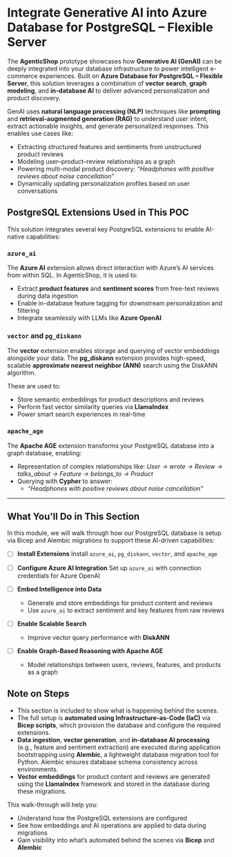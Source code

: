# Integrate Generative AI into Azure Database for PostgreSQL – Flexible Server

The **AgenticShop** prototype showcases how **Generative AI (GenAI)** can be deeply integrated into your database infrastructure to power intelligent e-commerce experiences. Built on **Azure Database for PostgreSQL – Flexible Server**, this solution leverages a combination of **vector search**, **graph modeling**, and **in-database AI** to deliver advanced personalization and product discovery.

GenAI uses **natural language processing (NLP)** techniques like **prompting** and **retrieval-augmented generation (RAG)** to understand user intent, extract actionable insights, and generate personalized responses. This enables use cases like:

- Extracting structured features and sentiments from unstructured product reviews
- Modeling user–product–review relationships as a graph
- Powering multi-modal product discovery: *“Headphones with positive reviews about noise cancellation”*
- Dynamically updating personalization profiles based on user conversations

## PostgreSQL Extensions Used in This POC

This solution integrates several key PostgreSQL extensions to enable AI-native capabilities:

### `azure_ai`

The **Azure AI** extension allows direct interaction with Azure’s AI services from within SQL. In AgenticShop, it is used to:

- Extract **product features** and **sentiment scores** from free-text reviews during data ingestion
- Enable in-database feature tagging for downstream personalization and filtering
- Integrate seamlessly with LLMs like **Azure OpenAI**

### `vector` and `pg_diskann`

The **vector** extension enables storage and querying of vector embeddings alongside your data.
The **pg_diskann** extension provides high-speed, scalable **approximate nearest neighbor (ANN)** search using the DiskANN algorithm.

These are used to:

- Store semantic embeddings for product descriptions and reviews
- Perform fast vector similarity queries via **LlamaIndex**
- Power smart search experiences in real-time

### `apache_age`

The **Apache AGE** extension transforms your PostgreSQL database into a graph database, enabling:

- Representation of complex relationships like:
  _User → wrote → Review → talks_about → Feature → belongs_to → Product_
- Querying with **Cypher** to answer:
  - *“Headphones with positive reviews about noise cancellation”*

---

## What You'll Do in This Section

In this module, we will walk through how our PostgreSQL database is setup via Bicep and Alembic migrations to support these AI-driven capabilities:

- [ ] **Install Extensions**
  Install `azure_ai`, `pg_diskann`, `vector`, and `apache_age`

- [ ] **Configure Azure AI Integration**
  Set up `azure_ai` with connection credentials for Azure OpenAI

- [ ] **Embed Intelligence into Data**
  - Generate and store embeddings for product content and reviews
  - Use `azure_ai` to extract sentiment and key features from raw reviews

- [ ] **Enable Scalable Search**
  - Improve vector query performance with **DiskANN**

- [ ] **Enable Graph-Based Reasoning with Apache AGE**
  - Model relationships between users, reviews, features, and products as a graph

## Note on Steps

- This section is included to show what is happening behind the scenes.
- The full setup is **automated using Infrastructure-as-Code (IaC)** via **Bicep scripts**, which provision the database and configure the required extensions.
- **Data ingestion**, **vector generation**, and **in-database AI processing** (e.g., feature and sentiment extraction) are executed during application bootstrapping using **Alembic**, a lightweight database migration tool for Python. Alembic ensures database schema consistency across environments.
- **Vector embeddings** for product content and reviews are generated using the **LlamaIndex** framework and stored in the database during these migrations.

This walk-through will help you:

- Understand how the PostgreSQL extensions are configured
- See how embeddings and AI operations are applied to data during migrations
- Gain visibility into what’s automated behind the scenes via **Bicep** and **Alembic**

